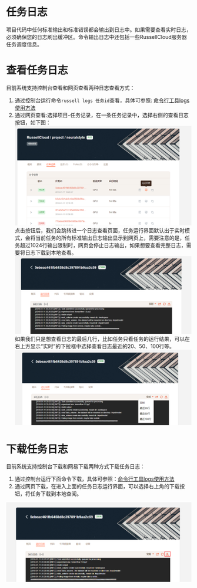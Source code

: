 # 任务日志

项目代码中任何标准输出和标准错误都会输出到日志中。如果需要查看实时日志，必须确保您的日志刷出缓冲区。命令输出日志中还包括一些RussellCloud服务器任务调度信息。

# 查看任务日志

目前系统支持控制台查看和网页查看两种日志查看方式：

1. 通过控制台运行命令`russell logs 任务id`查看，具体可参照: [命令行工具logs使用方法](/cli/logs.md)
2. 通过网页查看:选择项目-任务记录，在一条任务记录中，选择右侧的查看日志按钮，如下图：
   ![](/asserts/img/task_log_run.png)
   点击按钮后，我们会跳转进一个日志查看页面，任务运行界面默认出于实时模式，会将当前任务的所有标准输出日志输出显示到网页上，需要注意的是，任务超过1024行输出限制时，网页会停止日志输出，如果想要查看完整日志，需要将日志下载到本地查看。
   ![](/asserts/img/task_log_view.png)
   如果我们只是想查看日志的最后几行，比如任务只看任务的运行结果，可以在右上方显示“实时”的下拉框中选择查看日志最近的20、50、100行等。
   ![](/asserts/img/task_log_tail.png)

# 下载任务日志

目前系统支持控制台下载和网易下载两种方式下载任务日志：

1. 通过控制台运行下面命令下载，具体可参照：[命令行工具logs使用方法](/cli/logs.md)
2. 通过网页下载，在进入上面的任务日志运行界面，可以选择右上角的下载按钮，将任务下载到本地查阅。

![](/asserts/img/task_log_download.png)

